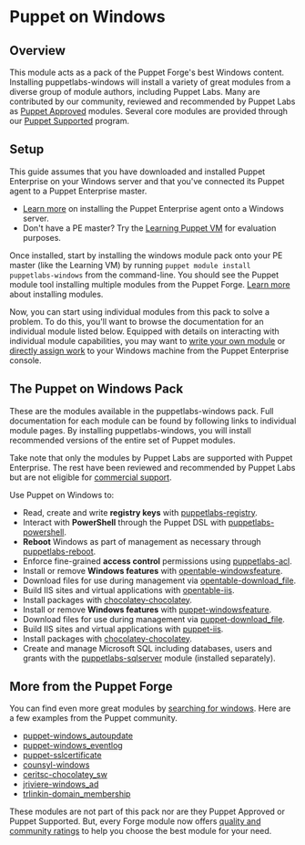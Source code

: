 # Puppet on Windows

## Overview

This module acts as a pack of the Puppet Forge's best Windows content. Installing puppetlabs-windows will install a variety of great modules from a diverse group of module authors, including Puppet Labs. Many are contributed by our community, reviewed and recommended by Puppet Labs as [Puppet Approved](https://forge.puppetlabs.com/approved) modules. Several core modules are provided through our [Puppet Supported](https://forge.puppetlabs.com/supported) program.

## Setup

This guide assumes that you have downloaded and installed Puppet Enterprise on your Windows server and that you've connected its Puppet agent to a Puppet Enterprise master.
- [Learn more](https://docs.puppetlabs.com/pe/latest/install_windows.html) on installing the Puppet Enterprise agent onto a Windows server.
- Don't have a PE master? Try the [Learning Puppet VM](https://docs.puppetlabs.com/learning/introduction.html#get-the-free-vm) for evaluation purposes.

Once installed, start by installing the windows module pack onto your PE master (like the Learning VM) by running `puppet module install puppetlabs-windows` from the command-line. You should see the Puppet module tool installing multiple modules from the Puppet Forge. [Learn more](https://docs.puppetlabs.com/puppet/latest/reference/modules_installing.html#installing-from-the-puppet-forge) about installing modules.

Now, you can start using individual modules from this pack to solve a problem. To do this, you'll want to browse the documentation for an individual module listed below. Equipped with details on interacting with individual module capabilities, you may want to [write your own module](https://docs.puppetlabs.com/pe/latest/quick_writing_windows.html) or [directly assign work](https://docs.puppetlabs.com/pe/latest/console_classes_groups.html) to your Windows machine from the Puppet Enterprise console.

## The Puppet on Windows Pack

These are the modules available in the puppetlabs-windows pack. Full documentation for each module can be found by following links to individual module pages. By installing puppetlabs-windows, you will install recommended versions of the entire set of Puppet modules.

Take note that only the modules by Puppet Labs are supported with Puppet Enterprise. The rest have been reviewed and recommended by Puppet Labs but are not eligible for [commercial support](http://puppetlabs.com/services/customer-support).

Use Puppet on Windows to:
- Read, create and write **registry keys** with [puppetlabs-registry](https://forge.puppetlabs.com/puppetlabs/registry).
- Interact with **PowerShell** through the Puppet DSL with [puppetlabs-powershell](https://forge.puppetlabs.com/puppetlabs/powershell).
- **Reboot** Windows as part of management as necessary through [puppetlabs-reboot](https://forge.puppetlabs.com/puppetlabs/reboot).
- Enforce fine-grained **access control** permissions using [puppetlabs-acl](https://forge.puppetlabs.com/puppetlabs/acl).
- Install or remove **Windows features** with [opentable-windowsfeature](https://forge.puppetlabs.com/opentable/windowsfeature).
- Download files for use during management via [opentable-download_file](https://forge.puppetlabs.com/opentable/download_file).
- Build IIS sites and virtual applications with [opentable-iis](https://forge.puppetlabs.com/opentable/iis).
- Install packages with [chocolatey-chocolatey](https://forge.puppetlabs.com/chocolatey/chocolatey).
- Install or remove **Windows features** with [puppet-windowsfeature](https://forge.puppetlabs.com/puppet/windowsfeature).
- Download files for use during management via [puppet-download_file](https://forge.puppetlabs.com/puppet/download_file).
- Build IIS sites and virtual applications with [puppet-iis](https://forge.puppetlabs.com/puppet/iis).
- Install packages with [chocolatey-chocolatey](https://forge.puppetlabs.com/chocolatey/chocolatey).
- Create and manage Microsoft SQL including databases, users and grants with the [puppetlabs-sqlserver](https://forge.puppetlabs.com/puppetlabs/sqlserver) module (installed separately).


## More from the Puppet Forge

You can find even more great modules by [searching for windows](https://forge.puppetlabs.com/modules?utf-8=✓&sort=rank&q=windows). Here are a few examples from the Puppet community.

- [puppet-windows_autoupdate](https://forge.puppetlabs.com/puppet/windows_autoupdate)
- [puppet-windows_eventlog](https://forge.puppetlabs.com/puppet/windows_eventlog)
- [puppet-sslcertificate](https://forge.puppetlabs.com/puppet/sslcertificate)
- [counsyl-windows](https://forge.puppetlabs.com/counsyl/windows)
- [ceritsc-chocolatey_sw](https://forge.puppetlabs.com/ceritsc/chocolatey_sw)
- [jriviere-windows_ad](https://forge.puppetlabs.com/jriviere/windows_ad)
- [trlinkin-domain_membership](https://forge.puppetlabs.com/trlinkin/domain_membership)

These modules are not part of this pack nor are they Puppet Approved or Puppet Supported.
But, every Forge module now offers [quality and community ratings](http://puppetlabs.com/blog/new-ratings-puppet-forge-modules) to help you choose the best module for your need.
